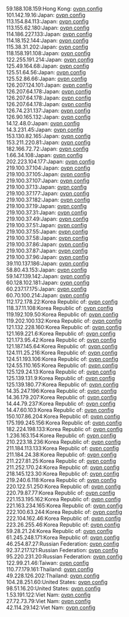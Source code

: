 59.188.108.159:Hong Kong: [ovpn config](vpn/59_188_108_159.ovpn)  
101.142.19.16:Japan: [ovpn config](vpn/101_142_19_16.ovpn)  
113.154.84.113:Japan: [ovpn config](vpn/113_154_84_113.ovpn)  
113.155.62.180:Japan: [ovpn config](vpn/113_155_62_180.ovpn)  
114.186.227.133:Japan: [ovpn config](vpn/114_186_227_133.ovpn)  
114.18.152.144:Japan: [ovpn config](vpn/114_18_152_144.ovpn)  
115.38.31.202:Japan: [ovpn config](vpn/115_38_31_202.ovpn)  
118.158.191.108:Japan: [ovpn config](vpn/118_158_191_108.ovpn)  
122.255.191.214:Japan: [ovpn config](vpn/122_255_191_214.ovpn)  
125.49.164.68:Japan: [ovpn config](vpn/125_49_164_68.ovpn)  
125.51.64.56:Japan: [ovpn config](vpn/125_51_64_56.ovpn)  
125.52.86.66:Japan: [ovpn config](vpn/125_52_86_66.ovpn)  
126.207.124.101:Japan: [ovpn config](vpn/126_207_124_101.ovpn)  
126.207.64.178:Japan: [ovpn config](vpn/126_207_64_178.ovpn)  
126.207.64.178:Japan: [ovpn config](vpn/126_207_64_178.ovpn)  
126.207.64.178:Japan: [ovpn config](vpn/126_207_64_178.ovpn)  
126.74.231.137:Japan: [ovpn config](vpn/126_74_231_137.ovpn)  
126.90.165.132:Japan: [ovpn config](vpn/126_90_165_132.ovpn)  
14.12.48.0:Japan: [ovpn config](vpn/14_12_48_0.ovpn)  
14.3.231.45:Japan: [ovpn config](vpn/14_3_231_45.ovpn)  
153.130.82.165:Japan: [ovpn config](vpn/153_130_82_165.ovpn)  
153.211.220.81:Japan: [ovpn config](vpn/153_211_220_81.ovpn)  
182.166.72.72:Japan: [ovpn config](vpn/182_166_72_72.ovpn)  
1.66.34.108:Japan: [ovpn config](vpn/1_66_34_108.ovpn)  
202.223.104.177:Japan: [ovpn config](vpn/202_223_104_177.ovpn)  
219.100.37.104:Japan: [ovpn config](vpn/219_100_37_104.ovpn)  
219.100.37.105:Japan: [ovpn config](vpn/219_100_37_105.ovpn)  
219.100.37.107:Japan: [ovpn config](vpn/219_100_37_107.ovpn)  
219.100.37.13:Japan: [ovpn config](vpn/219_100_37_13.ovpn)  
219.100.37.177:Japan: [ovpn config](vpn/219_100_37_177.ovpn)  
219.100.37.182:Japan: [ovpn config](vpn/219_100_37_182.ovpn)  
219.100.37.19:Japan: [ovpn config](vpn/219_100_37_19.ovpn)  
219.100.37.31:Japan: [ovpn config](vpn/219_100_37_31.ovpn)  
219.100.37.49:Japan: [ovpn config](vpn/219_100_37_49.ovpn)  
219.100.37.51:Japan: [ovpn config](vpn/219_100_37_51.ovpn)  
219.100.37.55:Japan: [ovpn config](vpn/219_100_37_55.ovpn)  
219.100.37.58:Japan: [ovpn config](vpn/219_100_37_58.ovpn)  
219.100.37.86:Japan: [ovpn config](vpn/219_100_37_86.ovpn)  
219.100.37.87:Japan: [ovpn config](vpn/219_100_37_87.ovpn)  
219.100.37.96:Japan: [ovpn config](vpn/219_100_37_96.ovpn)  
39.110.137.186:Japan: [ovpn config](vpn/39_110_137_186.ovpn)  
58.80.43.153:Japan: [ovpn config](vpn/58_80_43_153.ovpn)  
59.147.139.142:Japan: [ovpn config](vpn/59_147_139_142.ovpn)  
60.128.102.181:Japan: [ovpn config](vpn/60_128_102_181.ovpn)  
60.237.17.175:Japan: [ovpn config](vpn/60_237_17_175.ovpn)  
60.70.100.214:Japan: [ovpn config](vpn/60_70_100_214.ovpn)  
112.172.178.22:Korea Republic of: [ovpn config](vpn/112_172_178_22.ovpn)  
118.37.11.108:Korea Republic of: [ovpn config](vpn/118_37_11_108.ovpn)  
119.192.109.50:Korea Republic of: [ovpn config](vpn/119_192_109_50.ovpn)  
119.202.100.132:Korea Republic of: [ovpn config](vpn/119_202_100_132.ovpn)  
121.132.228.160:Korea Republic of: [ovpn config](vpn/121_132_228_160.ovpn)  
121.169.221.6:Korea Republic of: [ovpn config](vpn/121_169_221_6.ovpn)  
121.173.95.42:Korea Republic of: [ovpn config](vpn/121_173_95_42.ovpn)  
121.187.145.64:Korea Republic of: [ovpn config](vpn/121_187_145_64.ovpn)  
124.111.25.216:Korea Republic of: [ovpn config](vpn/124_111_25_216.ovpn)  
124.51.193.106:Korea Republic of: [ovpn config](vpn/124_51_193_106.ovpn)  
124.55.110.165:Korea Republic of: [ovpn config](vpn/124_55_110_165.ovpn)  
125.129.24.13:Korea Republic of: [ovpn config](vpn/125_129_24_13.ovpn)  
125.139.131.9:Korea Republic of: [ovpn config](vpn/125_139_131_9.ovpn)  
125.139.180.77:Korea Republic of: [ovpn config](vpn/125_139_180_77.ovpn)  
14.35.247.196:Korea Republic of: [ovpn config](vpn/14_35_247_196.ovpn)  
14.36.179.207:Korea Republic of: [ovpn config](vpn/14_36_179_207.ovpn)  
14.44.79.237:Korea Republic of: [ovpn config](vpn/14_44_79_237.ovpn)  
14.47.60.103:Korea Republic of: [ovpn config](vpn/14_47_60_103.ovpn)  
150.107.86.204:Korea Republic of: [ovpn config](vpn/150_107_86_204.ovpn)  
175.199.245.156:Korea Republic of: [ovpn config](vpn/175_199_245_156.ovpn)  
182.224.198.133:Korea Republic of: [ovpn config](vpn/182_224_198_133.ovpn)  
1.236.163.154:Korea Republic of: [ovpn config](vpn/1_236_163_154.ovpn)  
210.223.18.236:Korea Republic of: [ovpn config](vpn/210_223_18_236.ovpn)  
211.184.113.133:Korea Republic of: [ovpn config](vpn/211_184_113_133.ovpn)  
211.184.24.38:Korea Republic of: [ovpn config](vpn/211_184_24_38.ovpn)  
211.227.81.25:Korea Republic of: [ovpn config](vpn/211_227_81_25.ovpn)  
211.252.170.24:Korea Republic of: [ovpn config](vpn/211_252_170_24.ovpn)  
218.145.123.30:Korea Republic of: [ovpn config](vpn/218_145_123_30.ovpn)  
219.240.6.118:Korea Republic of: [ovpn config](vpn/219_240_6_118.ovpn)  
220.122.51.250:Korea Republic of: [ovpn config](vpn/220_122_51_250.ovpn)  
220.79.87.77:Korea Republic of: [ovpn config](vpn/220_79_87_77.ovpn)  
221.153.195.162:Korea Republic of: [ovpn config](vpn/221_153_195_162.ovpn)  
221.163.234.165:Korea Republic of: [ovpn config](vpn/221_163_234_165.ovpn)  
222.100.63.244:Korea Republic of: [ovpn config](vpn/222_100_63_244.ovpn)  
222.104.162.46:Korea Republic of: [ovpn config](vpn/222_104_162_46.ovpn)  
223.26.255.46:Korea Republic of: [ovpn config](vpn/223_26_255_46.ovpn)  
59.28.21.24:Korea Republic of: [ovpn config](vpn/59_28_21_24.ovpn)  
61.245.248.171:Korea Republic of: [ovpn config](vpn/61_245_248_171.ovpn)  
46.254.87.27:Russian Federation: [ovpn config](vpn/46_254_87_27.ovpn)  
92.37.217.121:Russian Federation: [ovpn config](vpn/92_37_217_121.ovpn)  
95.220.231.20:Russian Federation: [ovpn config](vpn/95_220_231_20.ovpn)  
122.99.21.46:Taiwan: [ovpn config](vpn/122_99_21_46.ovpn)  
110.77.179.161:Thailand: [ovpn config](vpn/110_77_179_161.ovpn)  
49.228.126.202:Thailand: [ovpn config](vpn/49_228_126_202.ovpn)  
104.28.251.60:United States: [ovpn config](vpn/104_28_251_60.ovpn)  
98.51.16.20:United States: [ovpn config](vpn/98_51_16_20.ovpn)  
1.53.191.122:Viet Nam: [ovpn config](vpn/1_53_191_122.ovpn)  
27.72.73.79:Viet Nam: [ovpn config](vpn/27_72_73_79.ovpn)  
42.114.29.142:Viet Nam: [ovpn config](vpn/42_114_29_142.ovpn)  
